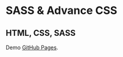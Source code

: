 # SASS & Advance CSS

## HTML, CSS, SASS

Demo [GitHub Pages](https://huongnguyen1709.github.io/SASS-Advance-CSS/).



